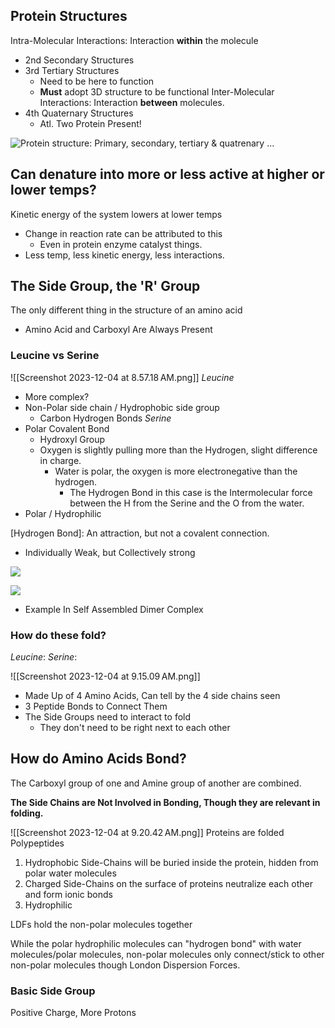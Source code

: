 ## Protein Structures
Intra-Molecular Interactions: Interaction **within** the molecule
- 2nd Secondary Structures
- 3rd Tertiary Structures
	- Need to be here to function
	- **Must** adopt 3D structure to be functional
Inter-Molecular Interactions: Interaction **between** molecules.
- 4th Quaternary Structures
	- Atl. Two Protein Present!

![Protein structure: Primary, secondary, tertiary & quatrenary ...](https://cdn.kastatic.org/ka-perseus-images/71225d815cafcc09102504abdf4e10927283be98.png)
## Can denature into more or less active at higher or lower temps?
Kinetic energy of the system lowers at lower temps
- Change in reaction rate can be attributed to this
	- Even in protein enzyme catalyst things.
- Less temp, less kinetic energy, less interactions.

## The Side Group, the 'R' Group
The only different thing in the structure of an amino acid
- Amino Acid and Carboxyl Are Always Present

### Leucine vs Serine
![[Screenshot 2023-12-04 at 8.57.18 AM.png]]
_Leucine_
- More complex?
- Non-Polar side chain / Hydrophobic side group
	- Carbon Hydrogen Bonds
_Serine_
- Polar Covalent Bond
	- Hydroxyl Group
	- Oxygen is slightly pulling more than the Hydrogen, slight difference in charge.
		- Water is polar, the oxygen is more electronegative than the hydrogen.
			- The Hydrogen Bond in this case is the Intermolecular force between the H from the Serine and the O from the water.
- Polar / Hydrophilic

[Hydrogen Bond]: An attraction, but not a covalent connection.
- Individually Weak, but Collectively strong

![](https://upload.wikimedia.org/wikipedia/commons/thumb/c/c6/3D_model_hydrogen_bonds_in_water.svg/220px-3D_model_hydrogen_bonds_in_water.svg.png)

![](https://upload.wikimedia.org/wikipedia/commons/thumb/2/2d/Hydrogen_Bond_Quadruple_AngewChemIntEd_1998_v37_p75.jpg/300px-Hydrogen_Bond_Quadruple_AngewChemIntEd_1998_v37_p75.jpg)
- Example In Self Assembled Dimer Complex
### How do these fold?
_Leucine_:
_Serine_: 

![[Screenshot 2023-12-04 at 9.15.09 AM.png]]
- Made Up of 4 Amino Acids, Can tell by the 4 side chains seen
- 3 Peptide Bonds to Connect Them
- The Side Groups need to interact to fold
	- They don't need to be right next to each other
## How do Amino Acids Bond?
The Carboxyl group of one and Amine group of another are combined.

**The Side Chains are Not Involved in Bonding, Though they are relevant in folding.**

![[Screenshot 2023-12-04 at 9.20.42 AM.png]]
Proteins are folded Polypeptides

1. Hydrophobic Side-Chains will be buried inside the protein, hidden from polar water molecules
2. Charged Side-Chains on the surface of proteins neutralize each other and form ionic bonds
3. Hydrophilic 

LDFs hold the non-polar molecules together

While the polar hydrophilic molecules can "hydrogen bond" with water molecules/polar molecules, non-polar molecules only connect/stick to other non-polar molecules though London Dispersion Forces.

### Basic Side Group
Positive Charge, More Protons

